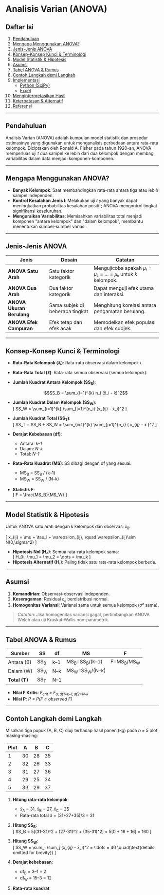 # Analisis Varian (ANOVA)

## Daftar Isi
1. [Pendahuluan](#pendahuluan)  
2. [Mengapa Menggunakan ANOVA?](#mengapa-menggunakan-anova)  
3. [Jenis-Jenis ANOVA](#jenis-jenis-anova)  
4. [Konsep-Konsep Kunci & Terminologi](#konsep-konsep-kunci--terminologi)  
5. [Model Statistik & Hipotesis](#model-statistik--hipotesis)  
6. [Asumsi](#asumsi)  
7. [Tabel ANOVA & Rumus](#tabel-anova--rumus)  
8. [Contoh Langkah demi Langkah](#contoh-langkah-demi-langkah)  
9. [Implementasi](#implementasi)  
   - [Python (SciPy)](#python-scipy)  
   - [Excel](#excel)  
10. [Menginterpretasikan Hasil](#menginterpretasikan-hasil)  
11. [Keterbatasan & Alternatif](#keterbatasan--alternatif)  
12. [Referensi](#referensi)  

---

## Pendahuluan  
Analisis Varian (ANOVA) adalah kumpulan model statistik dan prosedur estimasinya yang digunakan untuk menganalisis perbedaan antara rata-rata kelompok. Diciptakan oleh Ronald A. Fisher pada tahun 1920-an, ANOVA memperluas uji _t_ dua sampel ke lebih dari dua kelompok dengan membagi variabilitas dalam data menjadi komponen-komponen.

---

## Mengapa Menggunakan ANOVA?  
- **Banyak Kelompok**: Saat membandingkan rata-rata antara tiga atau lebih sampel independen.  
- **Kontrol Kesalahan Jenis I**: Melakukan uji _t_ yang banyak dapat meningkatkan probabilitas kesalahan positif; ANOVA mengontrol tingkat signifikansi keseluruhan.  
- **Menguraikan Variabilitas**: Memisahkan variabilitas total menjadi komponen "antara kelompok" dan "dalam kelompok", membantu menentukan sumber-sumber variasi.

---

## Jenis-Jenis ANOVA  
| Jenis              | Desain                           | Catatan                                                  |
|-------------------|----------------------------------|--------------------------------------------------------|
| **ANOVA Satu Arah**| Satu faktor kategorik            | Mengujicoba apakah 𝜇₁ = 𝜇₂ = … = 𝜇ₖ untuk _k_ kelompok.         |
| **ANOVA Dua Arah**| Dua faktor kategorik            | Dapat menguji efek utama dan interaksi.                  |
| **ANOVA Ukuran Berulang** | Sama subjek di beberapa tingkat | Menghitung korelasi antara pengamatan berulang.          |
| **ANOVA Efek Campuran** | Efek tetap dan efek acak        | Memodelkan efek populasi dan efek subjek.              |

---

## Konsep-Konsep Kunci & Terminologi  
- **Rata-Rata Kelompok (𝑥̄ᵢ)**: Rata-rata observasi dalam kelompok _i_.  
- **Rata-Rata Total (𝑥̄)**: Rata-rata semua observasi (semua kelompok).  
- **Jumlah Kuadrat Antara Kelompok (SS<sub>B</sub>)**:  
  
    $$SS_B = \sum_{i=1}^{k} n_i (x̄_i - x̄)^2$$
  
- **Jumlah Kuadrat Dalam Kelompok (SS<sub>W</sub>)**:  
  \[
    SS_W = \sum_{i=1}^{k} \sum_{j=1}^{n_i} (x_{ij} - x̄_i)^2
  \]  
- **Jumlah Kuadrat Total (SS<sub>T</sub>)**:  
  \[
    SS_T = SS_B + SS_W = \sum_{i=1}^{k} \sum_{j=1}^{n_i} ( x_{ij} - x̄ )^2
  \]  
- **Derajat Kebebasan (df)**:  
  - Antara: _k–1_  
  - Dalam: _N–k_  
  - Total: _N–1_  
- **Rata-Rata Kuadrat (MS)**: SS dibagi dengan df yang sesuai.  
  - MS<sub>B</sub> = SS<sub>B</sub> / (k–1)  
  - MS<sub>W</sub> = SS<sub>W</sub> / (N–k)  
- **Statistik F**:  
  \[
    F = \frac{MS_B}{MS_W}
  \]

---

## Model Statistik & Hipotesis  
Untuk ANOVA satu arah dengan _k_ kelompok dan observasi _x<sub>ij</sub>_:

\[
  x_{ij} = \mu + \tau_i + \varepsilon_{ij}, \quad \varepsilon_{ij}\sim N(0,\sigma^2)
\]

- **Hipotesis Nol (H₀)**: Semua rata-rata kelompok sama:  
  \[
    H_0:\; \mu_1 = \mu_2 = \dots = \mu_k
  \]
- **Hipotesis Alternatif (H₁)**: Paling tidak satu rata-rata kelompok berbeda.

---

## Asumsi  
1. **Kemandirian**: Observasi-observasi independen.  
2. **Keseragaman**: Residual _ε<sub>ij</sub>_ berdistribusi normal.  
3. **Homogenitas Variansi**: Variansi sama untuk semua kelompok (σ² sama).  

> _Catatan_: Jika homogenitas variansi gagal, pertimbangkan ANOVA Welch atau uji Kruskal-Wallis non-parametrik.

---

## Tabel ANOVA & Rumus  

| Sumber        | SS         | df     | MS              | F               |
|---------------|------------|--------|-----------------|-----------------|
| Antara (B)   | SS<sub>B</sub> | k–1    | MS<sub>B</sub>=SS<sub>B</sub>/(k–1) | F=MS<sub>B</sub>/MS<sub>W</sub> |
| Dalam (W)    | SS<sub>W</sub> | N–k    | MS<sub>W</sub>=SS<sub>W</sub>/(N–k) |                 |
| **Total (T)** | SS<sub>T</sub> | N–1    |                 |                 |

- **Nilai F Kritis**: _F<sub>crit</sub> = F<sub>α; df1=k–1; df2=N–k</sub>_  
- **Nilai P**: _P = P(F ≥ observed F)_

---

## Contoh Langkah demi Langkah  
Misalkan tiga pupuk (A, B, C) diuji terhadap hasil panen (kg) pada _n = 5_ plot masing-masing:

| Plot | A   | B   | C   |
|------|-----|-----|-----|
| 1    | 30  | 28  | 35  |
| 2    | 32  | 26  | 33  |
| 3    | 31  | 27  | 36  |
| 4    | 29  | 25  | 34  |
| 5    | 33  | 29  | 37  |

1. **Hitung rata-rata kelompok**:  
   - 𝑥̄<sub>A</sub> = 31, 𝑥̄<sub>B</sub> = 27, 𝑥̄<sub>C</sub> = 35  
   - Rata-rata total 𝑥̄ = (31+27+35)/3 = 31  

2. **Hitung SS<sub>B</sub>**:  
   \[
     SS_B = 5[(31-31)^2 + (27-31)^2 + (35-31)^2]
           = 5[0 + 16 + 16] = 160
   \]

3. **Hitung SS<sub>W</sub>**:  
   \[
     SS_W = \sum_i \sum_j (x_{ij} - x̄_i)^2
           = \ldots = 40  \quad(\text{details omitted for brevity})
   \]

4. **Derajat kebebasan**:  
   - df<sub>B</sub> = 3–1 = 2  
   - df<sub>W</sub> = 15–3 = 12  

5. **Rata-rata kuadrat**:  


